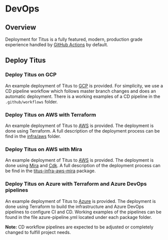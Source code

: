 # DevOps

## Overview
Deployment for Titus is a fully featured, modern, production grade experience handled by [GitHub Actions] by default.

## Deploy Titus
### Deploy Titus on GCP
An example deployment of Titus to [GCP] is provided. For simplicity, we use a CD pipeline workflow which follows master branch changes and does an automatic deployment. There is a working examples of a CD pipeline in the `.github/workflows` folder.

### Deploy Titus on AWS with Terraform
An example deployment of Titus to [AWS] is provided. The deployment is done using Terraform. A full description of the deployment process can be find in the [infra/aws] folder.

### Deploy Titus on AWS with Mira
An example deployment of Titus to [AWS] is provided. The deployment is done using [Mira] and [Cdk]. A full description of the deployment process can be find in the [titus-infra-aws-mira] package.

### Deploy Titus on Azure with Terraform and Azure DevOps pipelines
An example deployment of Titus to [Azure] is provided. The deployment is done using Terraform to build the infrastructure and Azure DevOps pipelines to configure CI and CD. Working examples of the pipelines can be found in the file azure-pipeline.yml located under each package folder.

**Note:** CD workflow pipelines are expected to be adjusted or completely changed to fulfill project needs.


[GCP]: https://console.cloud.google.com
[AWS]: https://aws.amazon.com/
[Mira]: https://nf-mira.netlify.app
[Cdk]: https://aws.amazon.com/cdk/
[titus-infra-aws-mira]: https://github.com/nearform/titus/tree/master/packages/titus-infra-aws-mira
[infra/aws]: /devops/aws/
[Azure]: https://portal.azure.com/
[GitHub Actions]: https://github.com/features/actions
